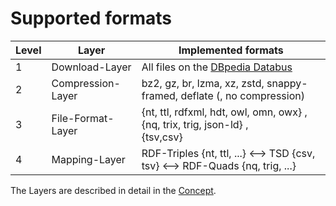 # Supported formats

| Level | Layer             | Implemented formats                                                                       |
| ----- | ----------------- |-------------------------------------------------------------------------------------------|
| 1     | Download-Layer    | All files on the [DBpedia Databus](https://github.com/dbpedia/databus)                    |
| 2     | Compression-Layer | bz2, gz, br, lzma, xz, zstd, snappy-framed, deflate (, no compression)                    |
| 3     | File-Format-Layer | {nt, ttl, rdfxml, hdt, owl, omn, owx} , <br/> {nq, trix, trig, json-ld} , <br/> {tsv,csv} |
| 4     | Mapping-Layer     | RDF-Triples {nt, ttl, ...} <--> TSD {csv, tsv} <--> RDF-Quads {nq, trig, ...}             |

The Layers are described in detail in the [Concept](docs/overview/concept.md).